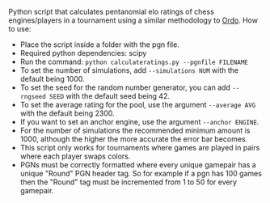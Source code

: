 Python script that calculates pentanomial elo ratings of chess engines/players in a tournament using a similar methodology to [Ordo](https://github.com/michiguel/Ordo).
How to use:
- Place the script inside a folder with the pgn file.
- Required python dependencies: scipy
- Run the command: `python calculateratings.py --pgnfile FILENAME`
- To set the number of simulations, add `--simulations NUM` with the default being 1000.
- To set the seed for the random number generator, you can add `--rngseed SEED` with the default seed being 42.
- To set the average rating for the pool, use the argument `--average AVG` with the default being 2300.
- If you want to set an anchor engine, use the argument `--anchor ENGINE`.
- For the number of simulations the recommended minimum amount is 1000, although the higher the more accurate the error bar becomes.
- This script only works for tournaments where games are played in pairs where each player swaps colors.
- PGNs must be correctly formatted where every unique gamepair has a unique "Round" PGN header tag. So for example if a pgn has 100 games then the "Round" tag must be incremented from 1 to 50 for every gamepair.
